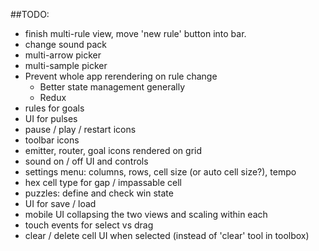 ##TODO:

* finish multi-rule view, move 'new rule' button into bar.
* change sound pack
* multi-arrow picker
* multi-sample picker
* Prevent whole app rerendering on rule change
  * Better state management generally
  * Redux
* rules for goals
* UI for pulses
* pause / play / restart icons
* toolbar icons
* emitter, router, goal icons rendered on grid
* sound on / off UI and controls
* settings menu: columns, rows, cell size (or auto cell size?), tempo
* hex cell type for gap / impassable cell
* puzzles: define and check win state
* UI for save / load
* mobile UI collapsing the two views and scaling within each
* touch events for select vs drag 
* clear / delete cell UI when selected (instead of 'clear' tool in toolbox)
